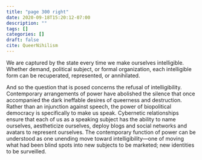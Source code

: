 ```yaml
---
title: "page 300 right"
date: 2020-09-18T15:20:12-07:00
description: ""
tags: []
categories: []
draft: false
cite: QueerNihilism
---
```


We are captured by the state every time we make ourselves intelligible. Whether demand, political subject, or formal organization, each intelligible form can be recuperated, represented, or annihilated.

And so the question that is posed concerns the refusal of intelligibility. Contemporary arrangements of power have abolished the silence that once accompanied the dark ineffable desires of queerness and destruction. Rather than an injunction against speech, the power of biopolitical democracy is specifically to make us speak. Cybernetic relationships ensure that each of us as a speaking subject has the ability to name ourselves, aestheticize ourselves, deploy blogs and social networks and avatars to represent ourselves. The contemporary function of power can be understood as one unending move toward intelligibility—one of moving what had been blind spots into new subjects to be marketed; new identities to be surveilled.